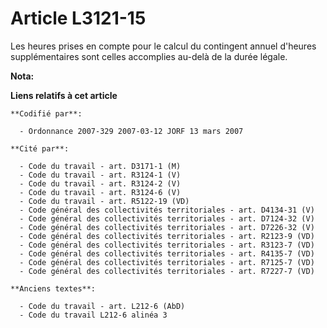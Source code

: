 # Article L3121-15

Les heures prises en compte pour le calcul du contingent annuel d'heures supplémentaires sont celles accomplies au-delà de la
durée légale.

**Nota:**



**Liens relatifs à cet article**

	**Codifié par**:

	  - Ordonnance 2007-329 2007-03-12 JORF 13 mars 2007

	**Cité par**:

	  - Code du travail - art. D3171-1 (M)
	  - Code du travail - art. R3124-1 (V)
	  - Code du travail - art. R3124-2 (V)
	  - Code du travail - art. R3124-6 (V)
	  - Code du travail - art. R5122-19 (VD)
	  - Code général des collectivités territoriales - art. D4134-31 (V)
	  - Code général des collectivités territoriales - art. D7124-32 (V)
	  - Code général des collectivités territoriales - art. D7226-32 (V)
	  - Code général des collectivités territoriales - art. R2123-9 (VD)
	  - Code général des collectivités territoriales - art. R3123-7 (VD)
	  - Code général des collectivités territoriales - art. R4135-7 (VD)
	  - Code général des collectivités territoriales - art. R7125-7 (VD)
	  - Code général des collectivités territoriales - art. R7227-7 (VD)

	**Anciens textes**:

	  - Code du travail - art. L212-6 (AbD)
	  - Code du travail L212-6 alinéa 3
